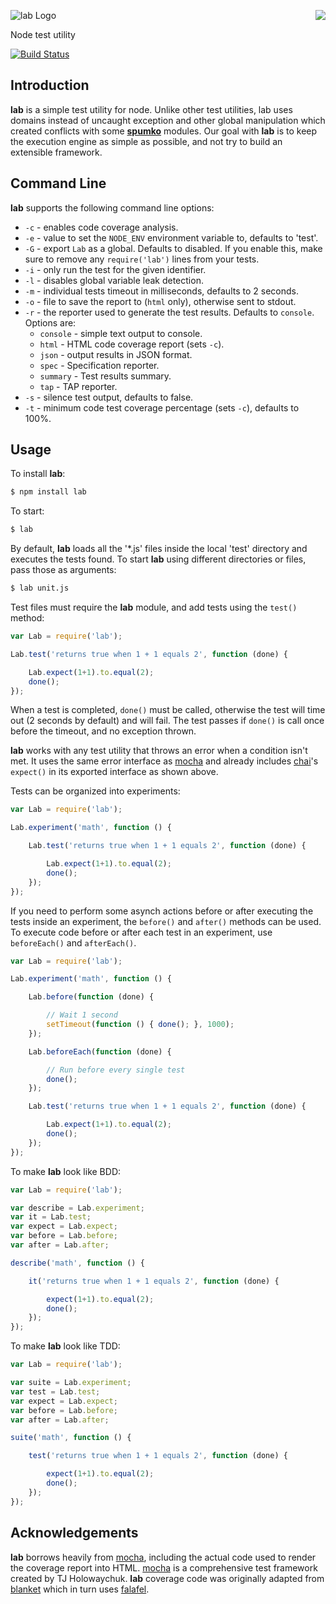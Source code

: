 <a href="https://github.com/spumko"><img src="https://raw.github.com/spumko/spumko/master/images/from.png" align="right" /></a>
![lab Logo](https://raw.github.com/spumko/lab/master/images/lab.png)

Node test utility

[![Build Status](https://secure.travis-ci.org/spumko/lab.png)](http://travis-ci.org/spumko/lab)


## Introduction

**lab** is a simple test utility for node. Unlike other test utilities, lab uses domains instead of uncaught exception and other
global manipulation which created conflicts with some [**spumko**](https://github.com/spumko) modules. Our goal with **lab** is to
keep the execution engine as simple as possible, and not try to build an extensible framework.

## Command Line

**lab** supports the following command line options:
- `-c` - enables code coverage analysis.
- `-e` - value to set the `NODE_ENV` environment variable to, defaults to 'test'.
- `-G` - export `Lab` as a global. Defaults to disabled. If you enable this, make sure to remove any `require('lab')` lines from your tests.
- `-i` - only run the test for the given identifier.
- `-l` - disables global variable leak detection.
- `-m` - individual tests timeout in milliseconds, defaults to 2 seconds.
- `-o` - file to save the report to (`html` only), otherwise sent to stdout.
- `-r` - the reporter used to generate the test results. Defaults to `console`. Options are:
    - `console` - simple text output to console.
    - `html` - HTML code coverage report (sets `-c`).
    - `json` - output results in JSON format.
    - `spec` - Specification reporter.
    - `summary` - Test results summary. 
    - `tap` - TAP reporter.
- `-s` - silence test output, defaults to false.
- `-t` - minimum code test coverage percentage (sets `-c`), defaults to 100%.

## Usage

To install **lab**:

```bash
$ npm install lab
```

To start:
```bash
$ lab
```

By default, **lab** loads all the '*.js' files inside the local 'test' directory and executes the tests found. To start **lab** using
different directories or files, pass those as arguments:
```bash
$ lab unit.js
```

Test files must require the **lab** module, and add tests using the `test()` method:
```javascript
var Lab = require('lab');

Lab.test('returns true when 1 + 1 equals 2', function (done) {

    Lab.expect(1+1).to.equal(2);
    done();
});
```

When a test is completed, `done()` must be called, otherwise the test will time out (2 seconds by default) and will fail.
The test passes if `done()` is call once before the timeout, and no exception thrown.

**lab** works with any test utility that throws an error when a condition isn't met. It uses the same error interface as
[mocha](http://visionmedia.github.com/mocha/) and already includes [chai](http://chaijs.com/)'s `expect()` in its exported
interface as shown above.

Tests can be organized into experiments:
```javascript
var Lab = require('lab');

Lab.experiment('math', function () {

    Lab.test('returns true when 1 + 1 equals 2', function (done) {

        Lab.expect(1+1).to.equal(2);
        done();
    });
});
```

If you need to perform some asynch actions before or after executing the tests inside an experiment, the `before()` and
`after()` methods can be used. To execute code before or after each test in an experiment, use `beforeEach()` and `afterEach()`.

```javascript
var Lab = require('lab');

Lab.experiment('math', function () {

    Lab.before(function (done) {

        // Wait 1 second
        setTimeout(function () { done(); }, 1000);
    });

    Lab.beforeEach(function (done) {

        // Run before every single test
        done();
    });

    Lab.test('returns true when 1 + 1 equals 2', function (done) {

        Lab.expect(1+1).to.equal(2);
        done();
    });
});
```

To make **lab** look like BDD:
```javascript
var Lab = require('lab');

var describe = Lab.experiment;
var it = Lab.test;
var expect = Lab.expect;
var before = Lab.before;
var after = Lab.after;

describe('math', function () {

    it('returns true when 1 + 1 equals 2', function (done) {

        expect(1+1).to.equal(2);
        done();
    });
});
```

To make **lab** look like TDD:
```javascript
var Lab = require('lab');

var suite = Lab.experiment;
var test = Lab.test;
var expect = Lab.expect;
var before = Lab.before;
var after = Lab.after;

suite('math', function () {

    test('returns true when 1 + 1 equals 2', function (done) {

        expect(1+1).to.equal(2);
        done();
    });
});
```

## Acknowledgements

**lab** borrows heavily from [mocha](http://visionmedia.github.com/mocha/), including the actual code used to render the coverage report
into HTML. [mocha](http://visionmedia.github.com/mocha/) is a comprehensive test framework created by TJ Holowaychuk. **lab** coverage code
was originally adapted from [blanket](https://github.com/alex-seville/blanket) which in turn uses
[falafel](https://github.com/substack/node-falafel).
